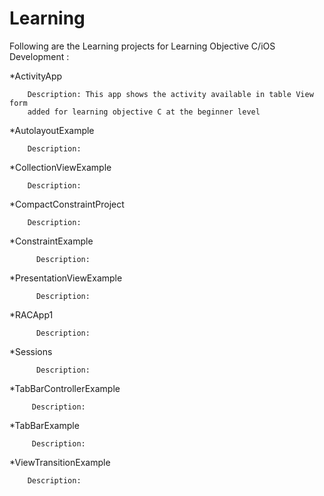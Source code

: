 # Learning
Following are the Learning projects for Learning Objective C/iOS Development :

*ActivityApp

        Description: This app shows the activity available in table View form
        added for learning objective C at the beginner level

*AutolayoutExample

        Description:

*CollectionViewExample

        Description:

*CompactConstraintProject

        Description:

*ConstraintExample

          Description:

*PresentationViewExample

          Description:  

*RACApp1

          Description:

*Sessions

          Description:

*TabBarControllerExample

         Description:


*TabBarExample

         Description:

*ViewTransitionExample

        Description:
